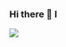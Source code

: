 ### Hi there 👋 I

<p> 
<img src=https://img.shields.io/badge/github-%23121011.svg?style=for-the-badge&logo=github&logoColor=white/>
<p/>
